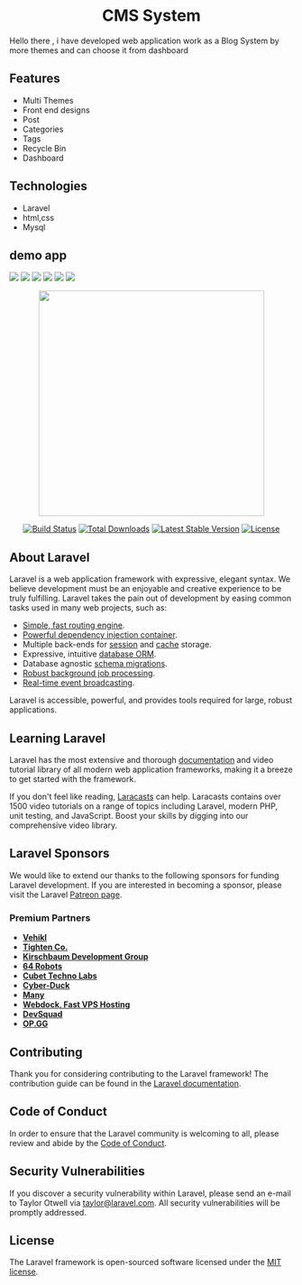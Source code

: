 <h1 align="center">CMS System</h1>
<p>Hello there , i have developed web application work as a Blog System by more themes and can choose it from dashboard</p>

<h2>Features</h2>
<ul>
    <li>Multi Themes</li>
    <li>Front end designs</li>
    <li>Post</li>
    <li>Categories</li>
    <li>Tags</li>
    <li>Recycle Bin</li>
    <li>Dashboard</li>
</ul>

<h2>Technologies</h2>
<ul>
    <li>Laravel</li>
    <li>html,css</li>
    <li>Mysql</li>
</ul>

<h2>demo app</h2> 
<img src="https://github.com/ahmedgamal1254/CMS_System/blob/6decde8946a71d0e7bcd2b3e319a56da84624c3f/1.jpg" />
<img src="https://github.com/ahmedgamal1254/CMS_System/blob/6decde8946a71d0e7bcd2b3e319a56da84624c3f/2.jpg" />
<img src="https://github.com/ahmedgamal1254/CMS_System/blob/6decde8946a71d0e7bcd2b3e319a56da84624c3f/3.jpg" />
<img src="https://github.com/ahmedgamal1254/CMS_System/blob/6decde8946a71d0e7bcd2b3e319a56da84624c3f/4.jpg" />
<img src="https://github.com/ahmedgamal1254/CMS_System/blob/dda6291812b6aefec5fc33fd979c08ac5ff5d112/7.jpg" />
<img src="https://github.com/ahmedgamal1254/CMS_System/blob/dda6291812b6aefec5fc33fd979c08ac5ff5d112/8.jpg" />

<p align="center"><a href="https://laravel.com" target="_blank"><img src="https://raw.githubusercontent.com/laravel/art/master/logo-lockup/5%20SVG/2%20CMYK/1%20Full%20Color/laravel-logolockup-cmyk-red.svg" width="400"></a></p>

<p align="center">
<a href="https://travis-ci.org/laravel/framework"><img src="https://travis-ci.org/laravel/framework.svg" alt="Build Status"></a>
<a href="https://packagist.org/packages/laravel/framework"><img src="https://poser.pugx.org/laravel/framework/d/total.svg" alt="Total Downloads"></a>
<a href="https://packagist.org/packages/laravel/framework"><img src="https://poser.pugx.org/laravel/framework/v/stable.svg" alt="Latest Stable Version"></a>
<a href="https://packagist.org/packages/laravel/framework"><img src="https://poser.pugx.org/laravel/framework/license.svg" alt="License"></a>
</p>

## About Laravel

Laravel is a web application framework with expressive, elegant syntax. We believe development must be an enjoyable and creative experience to be truly fulfilling. Laravel takes the pain out of development by easing common tasks used in many web projects, such as:

- [Simple, fast routing engine](https://laravel.com/docs/routing).
- [Powerful dependency injection container](https://laravel.com/docs/container).
- Multiple back-ends for [session](https://laravel.com/docs/session) and [cache](https://laravel.com/docs/cache) storage.
- Expressive, intuitive [database ORM](https://laravel.com/docs/eloquent).
- Database agnostic [schema migrations](https://laravel.com/docs/migrations).
- [Robust background job processing](https://laravel.com/docs/queues).
- [Real-time event broadcasting](https://laravel.com/docs/broadcasting).

Laravel is accessible, powerful, and provides tools required for large, robust applications.

## Learning Laravel

Laravel has the most extensive and thorough [documentation](https://laravel.com/docs) and video tutorial library of all modern web application frameworks, making it a breeze to get started with the framework.

If you don't feel like reading, [Laracasts](https://laracasts.com) can help. Laracasts contains over 1500 video tutorials on a range of topics including Laravel, modern PHP, unit testing, and JavaScript. Boost your skills by digging into our comprehensive video library.

## Laravel Sponsors

We would like to extend our thanks to the following sponsors for funding Laravel development. If you are interested in becoming a sponsor, please visit the Laravel [Patreon page](https://patreon.com/taylorotwell).

### Premium Partners

- **[Vehikl](https://vehikl.com/)**
- **[Tighten Co.](https://tighten.co)**
- **[Kirschbaum Development Group](https://kirschbaumdevelopment.com)**
- **[64 Robots](https://64robots.com)**
- **[Cubet Techno Labs](https://cubettech.com)**
- **[Cyber-Duck](https://cyber-duck.co.uk)**
- **[Many](https://www.many.co.uk)**
- **[Webdock, Fast VPS Hosting](https://www.webdock.io/en)**
- **[DevSquad](https://devsquad.com)**
- **[OP.GG](https://op.gg)**

## Contributing

Thank you for considering contributing to the Laravel framework! The contribution guide can be found in the [Laravel documentation](https://laravel.com/docs/contributions).

## Code of Conduct

In order to ensure that the Laravel community is welcoming to all, please review and abide by the [Code of Conduct](https://laravel.com/docs/contributions#code-of-conduct).

## Security Vulnerabilities

If you discover a security vulnerability within Laravel, please send an e-mail to Taylor Otwell via [taylor@laravel.com](mailto:taylor@laravel.com). All security vulnerabilities will be promptly addressed.

## License

The Laravel framework is open-sourced software licensed under the [MIT license](https://opensource.org/licenses/MIT).
